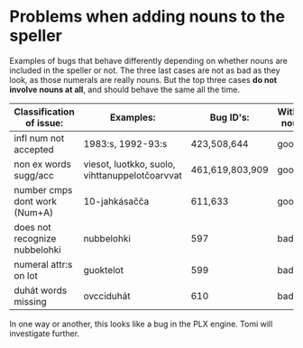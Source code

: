 # Problems when adding nouns to the speller

Examples of bugs that behave differently depending on whether nouns are included in the speller or not. The three last cases are not as bad as they look, as those numerals are really nouns. But the top three cases **do not involve nouns at all**, and should behave the same all the time.

|   Classification of issue:		| Examples:									| Bug ID's:		| Without nouns | With nouns
| --- | --- | --- | --- | --- 
|  infl num not accepted			| 1983:s, 1992-93:s								| 423,508,644		| good				 | bad
|  non ex words sugg/acc			| viesot, luotkko, suolo, vihttanuppelotčoarvvat| 461,619,803,909	| good				 | bad
|  number cmps dont work (Num+A)	| 10-jahkásačča									| 611,633			| good				 | bad
|  does not recognize nubbelohki	| nubbelohki									| 597				| bad				 | good
|  numeral attr:s on lot			| guoktelot										| 599				| bad				 | good
|  duhát words missing			| ovcciduhát									| 610				| bad				 | good

In one way or another, this looks like a bug in the PLX engine. Tomi will investigate further.
